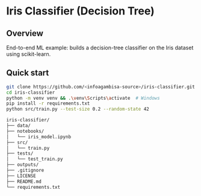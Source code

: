 # Iris Classifier (Decision Tree)

## Overview
End-to-end ML example: builds a decision-tree classifier on the Iris dataset using scikit-learn.

## Quick start
```bash
git clone https://github.com/<infoagambisa-source>/iris-classifier.git
cd iris-classifier
python -m venv venv && .\venv\Scripts\activate  # Windows
pip install -r requirements.txt
python src/train.py --test-size 0.2 --random-state 42

iris-classifier/
├── data/
├── notebooks/
│   └── iris_model.ipynb
├── src/
│   └── train.py
├── tests/
│   └── test_train.py
├── outputs/
├── .gitignore
├── LICENSE
├── README.md
└── requirements.txt
